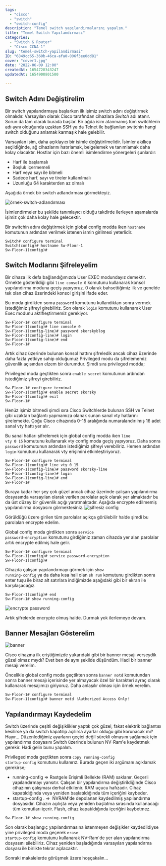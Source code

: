 ```yaml
---
tags:
  - "cisco"
  - "switch"
  - "switch-config"
description: "Temel switch yapılandırmalarını yapalım."
title: "Temel Switch Yapılandırması"
categories:
  - "Switch & Router"
  - "Cisco CCNA-1"
slug: "temel-switch-yapilandirmasi"
ID: "6849cc65-360b-46ca-afa0-006f3ee0dd81"
cover: "cover1.jpg"
date: "2022-06-09 12:00"
createdAt: 1654728343247
updatedAt: 1654900801500

---
```

## Switch Adını Değiştirelim

Bir switch yapılandırmaya başlarken ilk işimiz switch adını değiştirmek olmalıdır. Varsayılan olarak Cisco tarafından cihazlara <em>Switch</em> adı atanır. Sorun da tam olarak burada başlar. Bir ağda isim atanmamış tüm switchlerin adı aynı olduğunda uzaktan SSH ya da Telnet ile bağlanılan switchin hangi switch olduğunu anlamak karmaşık hale gelebilir.

Varsayılan isim, daha açıklayıcı bir isimle değiştirilmelidir. İsimler akıllıca seçildiğinde, ağ cihazlarını hatırlamak, belgelemek ve tanımlamak daha kolay olacaktır. Hostlar için bazı önemli isimlendirme yönergeleri şunlardır:

- Harf ile başlamalı
- Boşluk içermemeli
- Harf veya sayı ile bitmeli
- Sadece harf, sayı ve tireler kullanılmalı
- Uzunluğu 64 karakterden az olmalı

Aşağıda örnek bir switch adlandırması görmekteyiz. 

![örnek-switch-adlandırması](https://skorskyfiles.blob.core.windows.net/$web/articles/temel-switch-yapilandirmasi/ornek-adlandirma.png)

İsimlendirmeler bu şekilde tanımlayıcı olduğu takdirde ilerleyen aşamalarda işimiz çok daha kolay hale gelecektir.

Bir switchin adını değiştirmek için global config modda iken <code>hostname</code> komutunun ardından verilmek istenen ismin girilmesi yeterlidir.

```
Switch# configure terminal
Switch(config)# hostname Sw-Floor-1
Sw-Floor-1(config)#
```

## Switch Modlarını Şifreleyelim
Bir cihaza ilk defa bağlandığımızda User EXEC modundayız demektir. Örnekte gösterildiği gibi <code>line console 0</code> komutunu kullanarak konsol yapılandırma moduna geçiş yapıyoruz. 0 olarak bahsettiğimiz ilk ve genelde tek olan cihaz üzerindeki konsol girişini ifade eder. 

Bu moda girdikten sonra <code>password</code> komutunu kullandıktan sonra vermek istediğimiz şifreyi girebiliriz. Son olarak <code>login</code> komutunu kullanarak User Exec modunu aktifleştirmemiz gerekiyor.

```
Sw-Floor-1# configure terminal
Sw-Floor-1(config)# line console 0
Sw-Floor-1(config-line)# password skorskyblog
Sw-Floor-1(config-line)# login
Sw-Floor-1(config-line)# end
Sw-Floor-1#
```

Artık cihaz üzerinde bulunan konsol hattını şifreledik ancak cihaz üzerinde daha fazla yetkiye sahip olduğumuz Privileged modu da şifrelememiz güvenlik açısından elzem bir durumdur. Şimdi sıra privileged modda;

Privileged moda geçtikten sonra <code>enable secret</code> komutunun ardından istediğimiz şifreyi girebiliriz. 
```
Sw-Floor-1# configure terminal
Sw-Floor-1(config)# enable secret skorsky
Sw-Floor-1(config)# exit
Sw-Floor-1#
```

Henüz işimiz bitmedi şimdi sıra Cisco Switchlerde bulunan SSH ve Telnet gibi uzaktan bağlantı yapmamıza olanak sunan sanal vty hatlarını şirelemekte. Çoğu Cisco cihazında 0-15 aralığında numaralandırılmış 16 adet sanal vty hattı yer alır.

Bu sanal hatları şifrelemek için global config modda iken <code>line vty 0 15</code> komutunu kullanarak vty config moda geçiş yapıyoruz. Daha sonra <code>password</code> komutunun ardından istediğimiz şifreyi verebiliriz. Hemen ardından <code>login</code>
komutunu kullanarak vty erişimini etkinleştiriyoruz.

```
Sw-Floor-1# configure terminal
Sw-Floor-1(config)# line vty 0 15
Sw-Floor-1(config-line)# password skorsky-line
Sw-Floor-1(config-line)# login 
Sw-Floor-1(config-line)# end
Sw-Floor-1#
```

Buraya kadar her şey çok güzel ancak cihaz üzerinde çalışan yapılandırma dosyasında varsayılan olarak verilen parolalar açık olarak yer almaktadır bu da üst düzey bir güvenlik açığı yaratmaktadır. Aşağıda encrypte edilmemiş yapılandırma dosyasını görmektesiniz. 
![şifresiz config](https://skorskyfiles.blob.core.windows.net/$web/articles/temel-switch-yapilandirmasi/sifresiz-config.png)

Görüldüğü üzere girilen tüm parolalar açıkça görülebilir halde şimdi bu parolaları encrypte edelim.

Global config moda girdikten sonra <code>service password-encryption</code> komutunu girdiğimiz zaman cihazda yer alan parolalar artık encrypte edilmiş hale gelir.

```
Sw-Floor-1# configure terminal
Sw-Floor-1(config)# service password-encryption
Sw-Floor-1(config)#
```

Cihazda çalışan yapılandırmayı görmek için <code>show running-config</code> ya da daha kısa hali olan <code>sh run</code> komutunu girdikten sonra enter tuşu ile biraz alt satırlara indiğimizde aşağıdaki gibi bir ekran ile karşılaşacağız. 
```
Sw-Floor-1(config)# end
Sw-Floor-1# show running-config
```
![encrypte password](https://skorskyfiles.blob.core.windows.net/$web/articles/temel-switch-yapilandirmasi/sifreli-config.png)

Artık şifrelerde encrypte olmuş halde. Durmak yok ilerlemeye devam. 

## Banner Mesajları Gösterelim
![banner](https://skorskyfiles.blob.core.windows.net/$web/articles/temel-switch-yapilandirmasi/banner.png)

Cisco cihazına ilk eriştiğimizde yukarıdaki gibi bir banner mesajı verseydik güzel olmaz mıydı? Evet ben de aynı şekilde düşündüm. Hadi bir banner mesajı verelim.

Öncelikle global config moda geçtikten sonra <code>banner motd</code> komutundan sonra banner mesajı içerisinde yer almayacak özel bir karakteri ayraç olarak kullanarak mesajımızı giriyoruz. Daha anlaşılır olması için örnek verelim.
```
Sw-Floor-1# configure terminal
Sw-Floor-1(config)# banner motd !Authorized Access Only!
```

## Yapılandırmayı Kaydedelim
Switch üzerinde çeşitli değişiklikler yaptık çok güzel, fakat elektrik bağlantısı kesilirse ya da switch kapatılıp açılırsa ayarlar olduğu gibi korunacak mı? Hayır... Düzenlediğimiz ayarların geçici değil sürekli olmasını sağlamak için yapılandırma dosyasını Switch üzerinde bulunun NV-Ram'e kaydetmek gerekir. Hadi gelin bunu yapalım. 

Privileged moda geçtikten sonra <code>copy running-config startup-config</code> komutunu kullanırız. Burada geçen iki argümanı açıklamak gerekirse;

- running-config ⇒ Rastgele Erişimli Bellekte (RAM) saklanır. Geçerli yapılandırmayı yansıtır. Çalışan bir yapılandırma değiştirildiğinde Cisco cihazının çalışması derhal etkilenir. RAM uçucu hafızadır. Cihaz kapatıldığında veya yeniden başlatıldığında tüm içeriğini kaybeder. 
- startup-config . ⇒  NVRAM'de depolanan kaydedilmiş yapılandırma dosyasıdır. Cihazın açılışta veya yeniden başlatma sırasında kullanacağı tüm komutları içerir. Flash, cihaz kapatıldığında içeriğini kaybetmez.

```
Sw-Floor-1# show running-config
```
Son olarak başlangıç yapılandırmasına istenmeyen değişikler kaydedildiyse yine privileged moda geçerek <code>erase startup-config</code> komutunu kullanarak NV-Ram'de yer alan yapılandırma dosyasını silebiliriz. Cihaz yeniden başladığında varsayılan yapılandırma dosyası ile birlikte tekrar açılacaktır. 

Sonraki makalelerde görüşmek üzere hoşçakalın...

